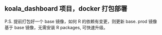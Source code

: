 ## koala_dashboard 项目，docker 打包部署

P.S. 提前打包好一个 base 镜像，如何 R 的依赖有变更，则更新 base.
prod 镜像基于 base 镜像，无需安装 R packages, 可快速升级。
